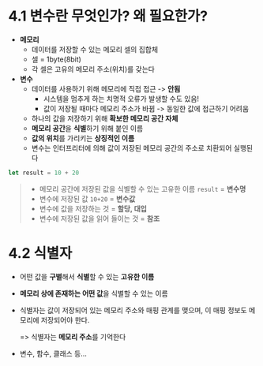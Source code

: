 # 4.1 변수란 무엇인가? 왜 필요한가?
- **메모리**
  - 데이터를 저장할 수 있는 메모리 셀의 집합체
  - 셀 = 1byte(8bit)
  - 각 셀은 고유의 메모리 주소(위치)를 갖는다
- **변수**
  - 데이터를 사용하기 위해 메모리에 직접 접근 -> **안됨**
    - 시스템을 멈추게 하는 치명적 오류가 발생할 수도 있음!
    - 값이 저장될 때마다 메모리 주소가 바뀜 -> 동일한 값에 접근하기 어려움
  - 하나의 값을 저장하기 위해 **확보한 메모리 공간 자체**
  - **메모리 공간**을 **식별**하기 위해 붙인 이름
  - **값의 위치**를 가리키는 **상징적인 이름**
  - 변수는 인터프리터에 의해 값이 저장된 메모리 공간의 주소로 치환되어 실행된다

```javascript
let result = 10 + 20
```
> * 메모리 공간에 저장된 값을 식별할 수 있는 고유한 이름 `result` = **변수명**
> * 변수에 저장된 값 `10+20` = **변수값**
> * 변수에 값을 저장하는 것 = **할당, 대입**
> * 변수에 저장된 값을 읽어 들이는 것 = **참조**


# 4.2 식별자
- 어떤 값을 **구별**해서 **식별**할 수 있는 **고유한 이름**
- **메모리 상에 존재하는 어떤 값**을 식별할 수 있는 이름
- 식별자는 값이 저장되어 있는 메모리 주소와 매핑 관계를 맺으며, 이 매핑 정보도 메모리에 저장되어야 한다.

  => 식별자는 **메모리 주소**를 기억한다
- 변수, 함수, 클래스 등...